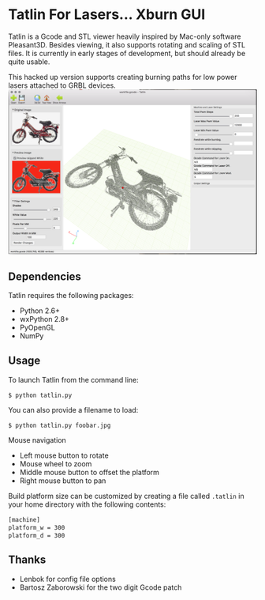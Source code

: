 Tatlin For Lasers... Xburn GUI
======

Tatlin is a Gcode and STL viewer heavily inspired by Mac-only software
Pleasant3D. Besides viewing, it also supports rotating and scaling of STL
files. It is currently in early stages of development, but should already
be quite usable.


This hacked up version supports creating burning paths for low power lasers attached to GRBL devices.
![Preview Image](testing.png?raw=true "Preview Image")


Dependencies
------------

Tatlin requires the following packages:

- Python 2.6+
- wxPython 2.8+
- PyOpenGL
- NumPy

Usage
-----

To launch Tatlin from the command line:

    $ python tatlin.py

You can also provide a filename to load:

    $ python tatlin.py foobar.jpg

Mouse navigation

* Left mouse button to rotate
* Mouse wheel to zoom
* Middle mouse button to offset the platform
* Right mouse button to pan

Build platform size can be customized by creating a file called `.tatlin` in
your home directory with the following contents:

    [machine]
    platform_w = 300
    platform_d = 300

Thanks
-------

* Lenbok for config file options
* Bartosz Zaborowski for the two digit Gcode patch
